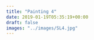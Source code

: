 ```yaml
---
title: "Painting 4"
date: 2019-01-19T05:35:19+00:00
draft: false
images: "../images/SL4.jpg"
---
```

